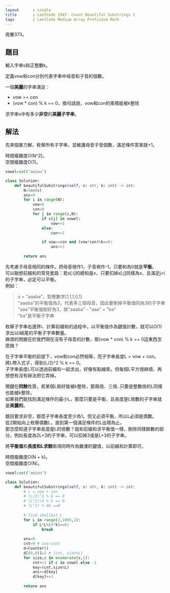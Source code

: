 ```yaml
---
layout      : single
title       : LeetCode 2947. Count Beautiful Substrings I
tags        : LeetCode Medium Array PrefixSum Math
---
```

周賽373。

## 題目

輸入字串s和正整數k。  

定義vow和con分別代表字串中母音和子音的個數。  

一個**美麗**的字串滿足：  

- vow == con  
- (vow \* con) % k == 0，換句話說，vow和con的乘積能被k整除  

求字串s中有多少**非空**的**美麗子字串**。  

## 解法

先來個暴力解，枚舉所有子字串，並維護母音子音個數，滿足條件答案就+1。  

時間複雜度O(N^2)。  
空間複雜度O(1)。  

```python
vowel=set("aeiou")

class Solution:
    def beautifulSubstrings(self, s: str, k: int) -> int:
        N=len(s)
        ans=0
        for i in range(N):
            vow=0
            con=0
            for j in range(i,N):
                if s[j] in vowel:
                    vow+=1
                else:
                    con+=1

                if vow==con and (vow*con)%k==0:
                    ans+=1
                    
        return ans
```

先考慮子母音相同的條件。把母音視作1，子音視作-1，只要和為0就是**平衡**。  
可以聯想前綴和的常見套路：若s[:i]的總和是x，只要扣掉s[:j]同樣為x、且滿足j<i的子字串，必定可以平衡。  
例如：  
> s = "aaaba"，對應數字[1,1,1,0,1]  
> "aaaba"的平衡值為3，代表多三個母音，因此要刪掉平衡值同為3的子字串  
> "aaa"平衡值剛好為3，故"aaaba" - "aaa" = "ba"  
> "ba"是平衡子字串  

枚舉子字串右邊界i、計算前綴和的過程中，以平衡值作為鍵值計數，就可以O(1)求出以i結尾的平衡子字串數量。  
麻煩的問題在於我們現在沒有子母音的計數，那(vow \* con) % k == 0這東西怎麼搞？  

在子字串平衡的前提下，vow和con必然相等，而子字串長度L = vow + con。  
將L帶入式子，得到(L/2)^2 % k == 0。  
子字串長度L可以透過前綴和一起求出，好像有點線索。但每個L平方很麻煩，再想想有沒有辦法把它弄掉。  

關鍵在**同餘**性質，若某個L剛好能被k整除，那兩倍、三倍..只要是整數倍的L同樣也能被k整除。  
如果我們能找到滿足條件的最小L，那麼只要是平衡、且長度是L倍數的子字串就是**美麗的**。  

題目要求非空，那麼子字串長度至少為1。但又必須平衡，所以L必須是偶數。  
從2開始向上枚舉偶數L，直到第一個滿足條件的L出現為止。  
那怎麼知道子字串長度是L的倍數？就和前綴和求平衡值一樣，刪除同樣餘數的部分。例如長度為2L+3的子字串，可以扣掉3或是L+3的子字串。  

將**平衡值**和**長度和L求餘**兩項同時作為雜湊的鍵值，以前綴和計算即可。  

時間複雜度O(N + k)。  
空間複雜度O(N)。  

```python
vowel=set("aeiou")

class Solution:
    def beautifulSubstrings(self, s: str, k: int) -> int:
        # L = vow + con
        # (L/2)^2 % k == 0
        # (L^2)/4 % k == 0
        # (L^2) % 4k ==0
        
        # find smallest L
        for L in range(2,1005,2):
            if L*L%(4*k)==0:
                break
                
        ans=0
        cnt=0 # vow-cont
        d=Counter()
        d[(0,0)]=1 # [cnt, size%L]
        for size,c in enumerate(s,1):
            cnt+=1 if c in vowel else -1
            key=(cnt,size%L)
            ans+=d[key]
            d[key]+=1
            
        return ans
```
